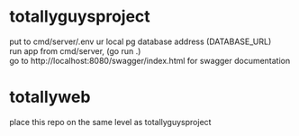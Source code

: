 # totallyguysproject
put to cmd/server/.env ur local pg database address (DATABASE_URL)  
run app from cmd/server, (go run .)  
go to http://localhost:8080/swagger/index.html for swagger documentation

# totallyweb
place this repo on the same level as totallyguysproject
